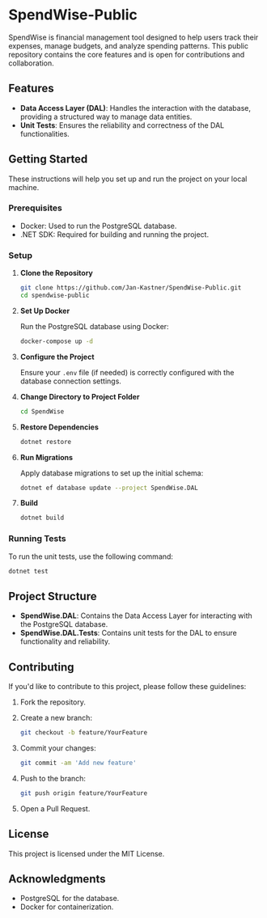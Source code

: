 # SpendWise-Public
SpendWise is financial management tool designed to help users track their expenses, manage budgets, and analyze spending patterns. This public repository contains the core features and is open for contributions and collaboration.
## Features

- **Data Access Layer (DAL)**: Handles the interaction with the database, providing a structured way to manage data entities.
- **Unit Tests**: Ensures the reliability and correctness of the DAL functionalities.

## Getting Started

These instructions will help you set up and run the project on your local machine.

### Prerequisites

- Docker: Used to run the PostgreSQL database.
- .NET SDK: Required for building and running the project.

### Setup

1. **Clone the Repository**

   ```bash
   git clone https://github.com/Jan-Kastner/SpendWise-Public.git
   cd spendwise-public
   ```

2. **Set Up Docker**

   Run the PostgreSQL database using Docker:

   ```bash
   docker-compose up -d
   ```

3. **Configure the Project**

   Ensure your `.env` file (if needed) is correctly configured with the database connection settings.

4. **Change Directory to Project Folder**

   ```bash
   cd SpendWise
   ```

5. **Restore Dependencies**

   ```bash
   dotnet restore
   ```

6. **Run Migrations**

   Apply database migrations to set up the initial schema:

   ```bash
   dotnet ef database update --project SpendWise.DAL
   ```

7. **Build**

   ```bash
   dotnet build
   ```

### Running Tests

To run the unit tests, use the following command:

```bash
dotnet test
```

## Project Structure

- **SpendWise.DAL**: Contains the Data Access Layer for interacting with the PostgreSQL database.
- **SpendWise.DAL.Tests**: Contains unit tests for the DAL to ensure functionality and reliability.

## Contributing

If you'd like to contribute to this project, please follow these guidelines:

1. Fork the repository.
2. Create a new branch:

   ```bash
   git checkout -b feature/YourFeature
   ```

3. Commit your changes:

   ```bash
   git commit -am 'Add new feature'
   ```

4. Push to the branch:

   ```bash
   git push origin feature/YourFeature
   ```

5. Open a Pull Request.

## License

This project is licensed under the MIT License.

## Acknowledgments

- PostgreSQL for the database.
- Docker for containerization.
